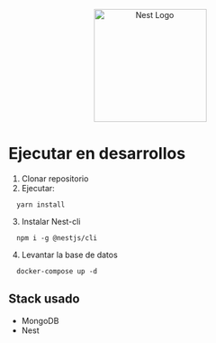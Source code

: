 <p align="center">
  <a href="http://nestjs.com/" target="blank"><img src="https://nestjs.com/img/logo-small.svg" width="200" alt="Nest Logo" /></a>
</p>

# Ejecutar en desarrollos

1. Clonar repositorio
2. Ejecutar:
  ```
    yarn install
  ```

3. Instalar Nest-cli
  ```
    npm i -g @nestjs/cli
  ```

4. Levantar la base de datos
  ```
    docker-compose up -d
  ```

## Stack usado
* MongoDB
* Nest
